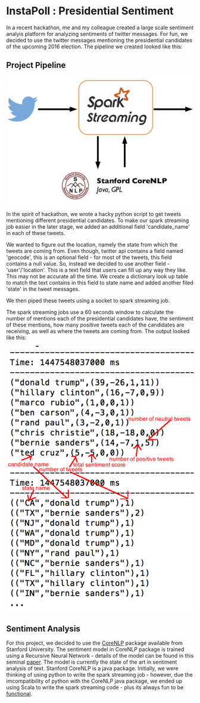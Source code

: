 # InstaPoll : Presidential Sentiment
In a recent hackathon, me and my colleague created a large scale sentiment analyis platform for analyzing sentiments of twitter messages. For fun, we decided to use the twitter   messages mentioning the presidential candidates of the upcoming 2016 election. The pipeline we created looked like this:

## Project Pipeline
![Pipeline](figures/pipeline.png)

In the spirit of hackathon, we wrote a hacky python script to get tweets mentioning different presidential candidates. To make our spark streaming job easier in the later stage, we added an additional field 'candidate_name' in each of these tweets. 

We wanted to figure out the location, namely the state from which the tweets are coming from. Even though, twitter api contains a field named 'geocode', this is an optional field - for most of the tweets, this field contains a null value. So, instead we decided to use another field - 'user'/'location'. This is a text field that users can fill up any way they like. This may not be accurate all the time. We create a dictionary look up table to match the text contains in this field to state name and added another filed 'state' in the tweet messages.

We then piped these tweets using a socket to spark streaming job.

The spark streaming jobs use a 60 seconds window to calculate the number of mentions each of the presidential candidates have, the sentiment of these mentions, how many positive tweets each of the candidates are receiving, as well as where the tweets are coming from. The output looked like this:

![Pipeline](figures/output.png)

## Sentiment Analysis

For this project, we decided to use the [CoreNLP](http://nlp.stanford.edu/software/corenlp.shtml) package available from Stanford University. The sentiment model in CoreNLP package is trained using a Recursive Neural Network - details of the model can be found in this seminal [paper](http://nlp.stanford.edu/~socherr/EMNLP2013_RNTN.pdf). The model is currently the state of the art in sentiment analysis of text. Stanford CoreNLP is a java package. Initially, we were thinking of using python to write the spark streaming job - however, due the imcompatibility of python with the CoreNLP java package, we ended up using Scala to write the spark streaming code - plus its always fun to be [functional](https://en.wikipedia.org/wiki/Functional_programming).